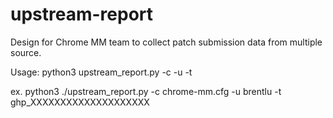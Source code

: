 # upstream-report

Design for Chrome MM team to collect patch submission data from multiple source.

Usage:
python3 upstream_report.py -c <cfg file> -u <github user name> -t <github user token>

ex. python3 ./upstream_report.py -c chrome-mm.cfg -u brentlu -t ghp_XXXXXXXXXXXXXXXXXXXX
